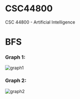 # CSC44800
CSC 44800 - Artificial Intelligence

# BFS
### Graph 1:

![graph1](https://user-images.githubusercontent.com/37905046/135167702-4cdde530-058c-432a-9db7-04c2efc4c6d4.png)


### Graph 2:
![graph2](https://user-images.githubusercontent.com/37905046/135166575-6aeb405e-618a-46d4-9f36-926bea69fc88.png)
